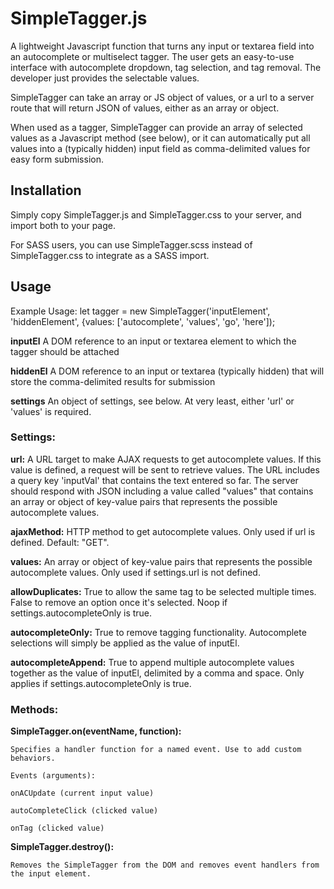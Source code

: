 # SimpleTagger.js

A lightweight Javascript function that turns any input or textarea field into an autocomplete or multiselect tagger. The user gets an easy-to-use interface with autocomplete dropdown, tag selection, and tag removal. The developer just provides the selectable values.

SimpleTagger can take an array or JS object of values, or a url to a server route that will return JSON of values, either as an array or object.

When used as a tagger, SimpleTagger can provide an array of selected values as a Javascript method (see below), or it can automatically put all values into a (typically hidden) input field as comma-delimited values for easy form submission.

## Installation

Simply copy SimpleTagger.js and SimpleTagger.css to your server, and import both to your page.

For SASS users, you can use SimpleTagger.scss instead of SimpleTagger.css to integrate as a SASS import.

## Usage

Example Usage: let tagger = new SimpleTagger('inputElement', 'hiddenElement', {values: ['autocomplete', 'values', 'go', 'here']);

**inputEl**     A DOM reference to an input or textarea element to which the tagger should be attached

**hiddenEl**    A DOM reference to an input or textarea (typically hidden) that will store the comma-delimited results for submission

**settings**    An object of settings, see below. At very least, either 'url' or 'values' is required.

### Settings:

 **url:**                A URL target to make AJAX requests to get autocomplete values. If this value is defined, a request will be sent to retrieve values.
					 The URL includes a query key 'inputVal' that contains the text entered so far. The server should respond with JSON including a value called "values"
					 that contains an array or object of key-value pairs that represents the possible autocomplete values.
					 
 **ajaxMethod:**         HTTP method to get autocomplete values. Only used if url is defined. Default: "GET".
 
 **values:**             An array or object of key-value pairs that represents the possible autocomplete values. Only used if settings.url is not defined.
 
 **allowDuplicates:**    True to allow the same tag to be selected multiple times. False to remove an option once it's selected. Noop if settings.autocompleteOnly is true.
 
 **autocompleteOnly:**   True to remove tagging functionality. Autocomplete selections will simply be applied as the value of inputEl.
 
 **autocompleteAppend:** True to append multiple autocomplete values together as the value of inputEl, delimited by a comma and space. Only applies if settings.autocompleteOnly is true.

### Methods:

**SimpleTagger.on(eventName, function):**

	Specifies a handler function for a named event. Use to add custom behaviors.

	Events (arguments):

	onACUpdate (current input value)

	autoCompleteClick (clicked value)

	onTag (clicked value)
		
**SimpleTagger.destroy():**

	Removes the SimpleTagger from the DOM and removes event handlers from the input element.